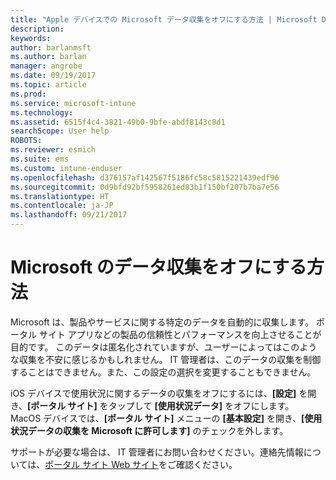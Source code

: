 ```yaml
---
title: "Apple デバイスでの Microsoft データ収集をオフにする方法 | Microsoft Docs"
description: 
keywords: 
author: barlanmsft
ms.author: barlan
manager: angrobe
ms.date: 09/19/2017
ms.topic: article
ms.prod: 
ms.service: microsoft-intune
ms.technology: 
ms.assetid: 6515f4c4-3821-49b0-9bfe-abdf8143c8d1
searchScope: User help
ROBOTS: 
ms.reviewer: esmich
ms.suite: ems
ms.custom: intune-enduser
ms.openlocfilehash: d376157af142567f5186fc58c5815221439edf96
ms.sourcegitcommit: 0d9bfd92bf5958261ed83b1f150bf207b7ba7e56
ms.translationtype: HT
ms.contentlocale: ja-JP
ms.lasthandoff: 09/21/2017
---
```

# <a name="how-to-turn-off-microsoft-data-collection"></a>Microsoft のデータ収集をオフにする方法

Microsoft は、製品やサービスに関する特定のデータを自動的に収集します。 ポータル サイト アプリなどの製品の信頼性とパフォーマンスを向上させることが目的です。 このデータは匿名化されていますが、ユーザーによってはこのような収集を不安に感じるかもしれません。 IT 管理者は、このデータの収集を制御することはできません。また、この設定の選択を変更することもできません。

iOS デバイスで使用状況に関するデータの収集をオフにするには、**[設定]** を開き、**[ポータル サイト]** をタップして **[使用状況データ]** をオフにします。 MacOS デバイスでは、**[ポータル サイト]** メニューの **[基本設定]** を開き、**[使用状況データの収集を Microsoft に許可します]** のチェックを外します。

サポートが必要な場合は、 IT 管理者にお問い合わせください。連絡先情報については、[ポータル サイト Web サイト](http://portal.manage.microsoft.com)をご確認ください。
